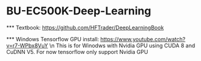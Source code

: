 # BU-EC500K-Deep-Learning

*** Textbook: https://github.com/HFTrader/DeepLearningBook

*** Windows Tensorflow GPU install: https://www.youtube.com/watch?v=r7-WPbx8VuY \n 
This is for Winodws with Nvidia GPU using CUDA 8 and CuDNN V5. For now tensorflow only support Nvidia GPU
